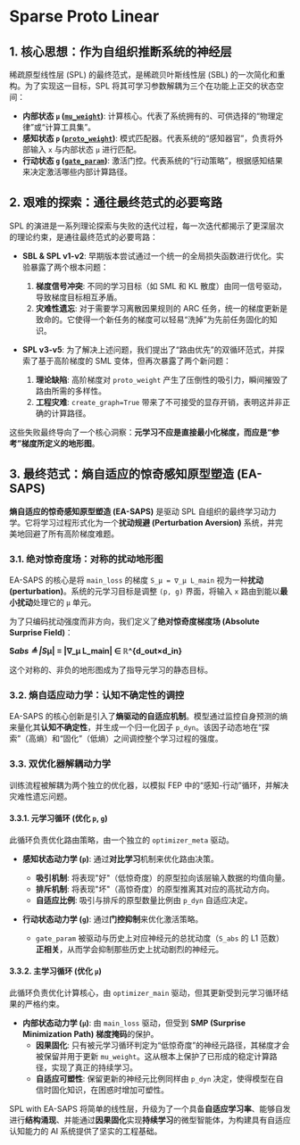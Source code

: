 # Sparse Proto Linear

## 1. 核心思想：作为自组织推断系统的神经层

稀疏原型线性层 (SPL) 的最终范式，是稀疏贝叶斯线性层 (SBL) 的一次简化和重构。为了实现这一目标，SPL 将其可学习参数解耦为三个在功能上正交的状态空间：

- **内部状态 `μ` ([`mu_weight`](exp/arc/model.py:46))**: 计算核心。代表了系统拥有的、可供选择的“物理定律”或“计算工具集”。
- **感知状态 `p` ([`proto_weight`](exp/arc/model.py:47))**: 模式匹配器。代表系统的“感知器官”，负责将外部输入 `x` 与内部状态 `μ` 进行匹配。
- **行动状态 `g` ([`gate_param`](exp/arc/model.py:49))**: 激活门控。代表系统的“行动策略”，根据感知结果来决定激活哪些内部计算路径。

## 2. 艰难的探索：通往最终范式的必要弯路

SPL 的演进是一系列理论探索与失败的迭代过程，每一次迭代都揭示了更深层次的理论约束，是通往最终范式的必要弯路：

- **SBL & SPL v1-v2**: 早期版本尝试通过一个统一的全局损失函数进行优化。实验暴露了两个根本问题：

  1. **梯度信号冲突**: 不同的学习目标（如 SML 和 KL 散度）由同一信号驱动，导致梯度目标相互矛盾。
  2. **灾难性遗忘**: 对于需要学习离散因果规则的 ARC 任务，统一的梯度更新是致命的。它使得一个新任务的梯度可以轻易“洗掉”为先前任务固化的知识。

- **SPL v3-v5**: 为了解决上述问题，我们提出了“路由优先”的双循环范式，并探索了基于高阶梯度的 SML 变体，但再次暴露了两个新问题：
  1. **理论缺陷**: 高阶梯度对 `proto_weight` 产生了压倒性的吸引力，瞬间摧毁了路由所需的多样性。
  2. **工程灾难**: `create_graph=True` 带来了不可接受的显存开销，表明这并非正确的计算路径。

这些失败最终导向了一个核心洞察：**元学习不应是直接最小化梯度，而应是“参考”梯度所定义的地形图**。

## 3. 最终范式：熵自适应的惊奇感知原型塑造 (EA-SAPS)

**熵自适应的惊奇感知原型塑造 (EA-SAPS)** 是驱动 SPL 自组织的最终学习动力学。它将学习过程形式化为一个**扰动规避 (Perturbation Aversion)** 系统，并完美地回避了所有高阶梯度难题。

### 3.1. 绝对惊奇度场：对称的扰动地形图

EA-SAPS 的核心是将 `main_loss` 的梯度 `S_μ = ∇_μ L_main` 视为一种**扰动 (perturbation)**。系统的元学习目标是调整 `(p, g)` 界面，将输入 `x` 路由到能以**最小扰动**处理它的 `μ` 单元。

为了只编码扰动强度而非方向，我们定义了**绝对惊奇度梯度场 (Absolute Surprise Field)**：

**S*abs ≜ |S*μ| = |∇_μ L_main| ∈ ℝ^{d_out×d_in}**

这个对称的、非负的地形图成为了指导元学习的静态目标。

### 3.2. 熵自适应动力学：认知不确定性的调控

EA-SAPS 的核心创新是引入了**熵驱动的自适应机制**。模型通过监控自身预测的熵来量化其**认知不确定性**，并生成一个归一化因子 `p_dyn`。该因子动态地在“探索”（高熵）和“固化”（低熵）之间调控整个学习过程的强度。

### 3.3. 双优化器解耦动力学

训练流程被解耦为两个独立的优化器，以模拟 FEP 中的“感知-行动”循环，并解决灾难性遗忘问题。

#### 3.3.1. 元学习循环 (优化 `p`, `g`)

此循环负责优化路由策略，由一个独立的 `optimizer_meta` 驱动。

- **感知状态动力学 (`p`)**: 通过**对比学习**机制来优化路由决策。

  - **吸引机制**: 将表现"好"（低惊奇度）的原型拉向该层输入数据的均值向量。
  - **排斥机制**: 将表现"坏"（高惊奇度）的原型推离其对应的高扰动方向。
  - **自适应比例**: 吸引与排斥的原型数量比例由 `p_dyn` 自适应决定。

- **行动状态动力学 (`g`)**: 通过**门控抑制**来优化激活策略。
  - `gate_param` 被驱动与历史上对应神经元的总扰动度（`S_abs` 的 L1 范数）**正相关**，从而学会抑制那些历史上扰动剧烈的神经元。

#### 3.3.2. 主学习循环 (优化 `μ`)

此循环负责优化计算核心，由 `optimizer_main` 驱动，但其更新受到元学习循环结果的严格约束。

- **内部状态动力学 (`μ`)**: 由 `main_loss` 驱动，但受到 **SMP (Surprise Minimization Path) 梯度掩码**的保护。
  - **因果固化**: 只有被元学习循环判定为“低惊奇度”的神经元路径，其梯度才会被保留并用于更新 `mu_weight`。这从根本上保护了已形成的稳定计算路径，实现了真正的持续学习。
  - **自适应可塑性**: 保留更新的神经元比例同样由 `p_dyn` 决定，使得模型在自信时固化知识，在困惑时增加可塑性。

SPL with EA-SAPS 将简单的线性层，升级为了一个具备**自适应学习率**、能够自发进行**结构涌现**、并能通过**因果固化**实现**持续学习**的微型智能体，为构建具有自适应认知能力的 AI 系统提供了坚实的工程基础。
